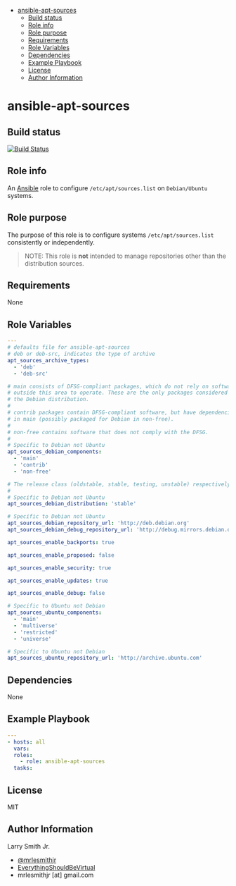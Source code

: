 <!-- START doctoc generated TOC please keep comment here to allow auto update -->
<!-- DON'T EDIT THIS SECTION, INSTEAD RE-RUN doctoc TO UPDATE -->
<!-- DON'T EDIT THIS SECTION, INSTEAD RE-RUN doctoc TO UPDATE -->

- [ansible-apt-sources](#ansible-apt-sources)
  - [Build status](#build-status)
  - [Role info](#role-info)
  - [Role purpose](#role-purpose)
  - [Requirements](#requirements)
  - [Role Variables](#role-variables)
  - [Dependencies](#dependencies)
  - [Example Playbook](#example-playbook)
  - [License](#license)
  - [Author Information](#author-information)

<!-- END doctoc generated TOC please keep comment here to allow auto update -->

# ansible-apt-sources

## Build status

[![Build Status](https://travis-ci.org/mrlesmithjr/ansible-apt-sources.svg?branch=master)](https://travis-ci.org/mrlesmithjr/ansible-apt-sources)

## Role info

An [Ansible](https://www.ansible.com) role to configure `/etc/apt/sources.list`
on `Debian/Ubuntu` systems.

## Role purpose

The purpose of this role is to configure systems `/etc/apt/sources.list`
consistently or independently.

> NOTE: This role is **not** intended to manage repositories other than the
> distribution sources.

## Requirements

None

## Role Variables

```yaml
---
# defaults file for ansible-apt-sources
# deb or deb-src, indicates the type of archive
apt_sources_archive_types:
  - 'deb'
  - 'deb-src'

# main consists of DFSG-compliant packages, which do not rely on software
# outside this area to operate. These are the only packages considered part of
# the Debian distribution.
#
# contrib packages contain DFSG-compliant software, but have dependencies not
# in main (possibly packaged for Debian in non-free).
#
# non-free contains software that does not comply with the DFSG.
#
# Specific to Debian not Ubuntu
apt_sources_debian_components:
  - 'main'
  - 'contrib'
  - 'non-free'

# The release class (oldstable, stable, testing, unstable) respectively.
#
# Specific to Debian not Ubuntu
apt_sources_debian_distribution: 'stable'

# Specific to Debian not Ubuntu
apt_sources_debian_repository_url: 'http://deb.debian.org'
apt_sources_debian_debug_repository_url: 'http://debug.mirrors.debian.org'

apt_sources_enable_backports: true

apt_sources_enable_proposed: false

apt_sources_enable_security: true

apt_sources_enable_updates: true

apt_sources_enable_debug: false

# Specific to Ubuntu not Debian
apt_sources_ubuntu_components:
  - 'main'
  - 'multiverse'
  - 'restricted'
  - 'universe'

# Specific to Ubuntu not Debian
apt_sources_ubuntu_repository_url: 'http://archive.ubuntu.com'
```

## Dependencies

None

## Example Playbook

```yaml
---
- hosts: all
  vars:
  roles:
    - role: ansible-apt-sources
  tasks:
```

## License

MIT

## Author Information

Larry Smith Jr.

-   [@mrlesmithjr](https://www.twitter.com/mrlesmithjr)
-   [EverythingShouldBeVirtual](http://everythingshouldbevirtual.com)
-   mrlesmithjr [at] gmail.com
